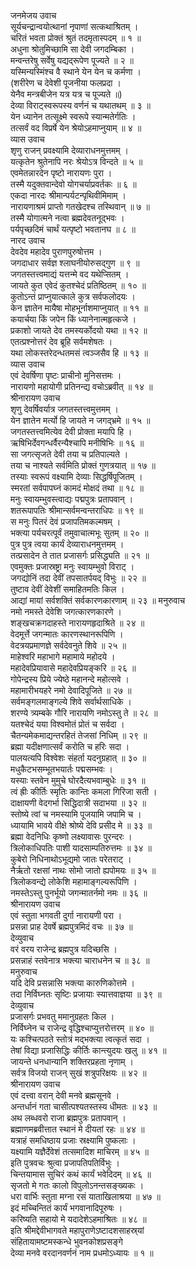 जनमेजय उवाच  
सूर्यचन्द्रान्वयोत्थानां नृपाणां सत्कथाश्रितम् ।  
चरितं भवता प्रोक्तं श्रुतं तदमृतास्पदम् ॥ १ ॥  
अधुना श्रोतुमिच्छामि सा देवी जगदम्बिका ।  
मन्वन्तरेषु सर्वेषु यद्यद्‌रूपेण पूज्यते ॥ २ ॥  
यस्मिन्यस्मिंश्च वै स्थाने येन येन च कर्मणा ।  
(शरीरेण च देवेशी पूजनीया फलप्रदा ।  
येनैव मन्त्रबीजेन यत्र यत्र च पूज्यते ॥)  
देव्या विराट्स्वरूपस्य वर्णनं च यथातथम् ॥ ३ ॥  
येन ध्यानेन तत्सूक्ष्मे स्वरूपे स्यान्मतेर्गतिः ।  
तत्सर्वं वद विप्रर्षे येन श्रेयोऽहमाप्नुयाम् ॥ ४ ॥  
व्यास उवाच  
शृणु राजन् प्रवक्ष्यामि देव्याराधनमुत्तमम् ।  
यत्कृतेन श्रुतेनापि नरः श्रेयोऽत्र विन्दते ॥ ५ ॥  
एवमेतन्नारदेन पृष्टो नारायणः पुरा ।  
तस्मै यदुक्तवान्देवो योगचर्याप्रवर्तकः ॥ ६ ॥  
एकदा नारदः श्रीमान्पर्यटन्पृथिवीमिमाम् ।  
नारायणाश्रमं प्राप्तो गतखेदश्च तस्थिवान् ॥ ७ ॥  
तस्मै योगात्मने नत्वा ब्रह्मदेवतनूद्भवः ।  
पर्यपृच्छदिमं चार्थं यत्पृष्टो भवतानघ ॥ ८ ॥  
नारद उवाच  
देवदेव महादेव पुराणपुरुषोत्तम ।  
जगदाधार सर्वज्ञ श्लाघनीयोरुसद्गुण ॥ ९ ॥  
जगतस्तत्त्वमाद्यं यत्तन्मे वद यथेप्सितम् ।  
जायते कुत एवेदं कुतश्चेदं प्रतिष्ठितम् ॥ १० ॥  
कुतोऽन्तं प्राप्नुयात्काले कुत्र सर्वफलोदयः ।  
केन ज्ञातेन मायैषा मोहभूर्नाशमाप्नुयात् ॥ ११ ॥  
कयार्चया किं जपेन किं ध्यानेनात्महृत्कजे ।  
प्रकाशो जायते देव तमस्यर्कोदयो यथा ॥ १२ ॥  
एतत्प्रश्नोत्तरं देव ब्रूहि सर्वमशेषतः ।  
यथा लोकस्तरेदन्धतमसं त्वञ्जसैव हि ॥ १३ ॥  
व्यास उवाच  
एवं देवर्षिणा पृष्टः प्राचीनो मुनिसत्तमः ।  
नारायणो महायोगी प्रतिनन्द्य वचोऽब्रवीत् ॥ १४ ॥  
श्रीनारायण उवाच  
शृणु देवर्षिवर्यात्र जगतस्तत्त्वमुत्तमम् ।  
येन ज्ञातेन मर्त्यो हि जायते न जगद्भ्रमे ॥ १५ ॥  
जगतस्तत्त्वमित्येव देवी प्रोक्ता मयापि हि ।  
ऋषिभिर्देवगन्धर्वैरन्यैश्चापि मनीषिभिः ॥ १६ ॥  
सा जगत्सृजते देवी तया च प्रतिपाल्यते ।  
तया च नाश्यते सर्वमिति प्रोक्तं गुणत्रयात् ॥ १७ ॥  
तस्याः स्वरूपं वक्ष्यामि देव्याः सिद्धर्षिपूजितम् ।  
स्मरतां सर्वपापघ्नं कामदं मोक्षदं तथा ॥ १८ ॥  
मनुः स्वायम्भुवस्त्वाद्यः पद्मपुत्रः प्रतापवान् ।  
शतरूपापतिः श्रीमान्सर्वमन्वन्तराधिपः ॥ १९ ॥  
स मनुः पितरं देवं प्रजापतिमकल्मषम् ।  
भक्त्या पर्यचरत्पूर्वं तमुवाचात्मभूः सुतम् ॥ २० ॥  
पुत्र पुत्र त्वया कार्यं देव्याराधनमुत्तमम् ।  
तत्प्रसादेन ते तात प्रजासर्गः प्रसिद्ध्यति ॥ २१ ॥  
एवमुक्तः प्रजास्रष्ट्रा मनुः स्वायम्भुवो विराट् ।  
जगद्योनिं तदा देवीं तपसातर्पयद्‌ विभुः ॥ २२ ॥  
तुष्टाव देवीं देवेशीं समाहितमतिः किल ।  
आद्यां मायां सर्वशक्तिं सर्वकारणकारणाम् ॥ २३ ॥
मनुरुवाच  
नमो नमस्ते देवेशि जगत्कारणकारणे ।  
शङ्खचक्रगदाहस्ते नारायणहृदाश्रिते ॥ २४ ॥  
वेदमूर्त्ते जगन्मातः कारणस्थानरूपिणि ।  
वेदत्रयप्रमाणज्ञे सर्वदेवनुते शिवे ॥ २५ ॥  
माहेश्वरि महाभागे महामाये महोदये ।  
महादेवप्रियावासे महादेवप्रियङ्करि ॥ २६ ॥  
गोपेन्द्रस्य प्रिये ज्येष्ठे महानन्दे महोत्सवे ।  
महामारीभयहरे नमो देवादिपूजिते ॥ २७ ॥  
सर्वमङ्गलमाङ्गल्ये शिवे सर्वार्थसाधिके ।  
शरण्ये त्र्यम्बके गौरि नारायणि नमोऽस्तु ते ॥ २८ ॥  
यतश्चेदं यया विश्वमोतं प्रोतं च सर्वदा ।  
चैतन्यमेकमाद्यन्तरहितं तेजसां निधिम् ॥ २९ ॥  
ब्रह्मा यदीक्षणात्सर्वं करोति च हरिः सदा ।  
पालयत्यपि विश्वेशः संहर्ता यदनुग्रहात् ॥ ३० ॥  
मधुकैटभसम्भूतभयार्तः पद्मसम्भवः ।  
यस्याः स्तवेन मुमुचे घोरदैत्यभवाम्बुधेः ॥ ३१ ॥  
त्वं ह्रीः कीर्तिः स्मृतिः कान्तिः कमला गिरिजा सती ।  
दाक्षायणी वेदगर्भा सिद्धिदात्री सदाभया ॥ ३२ ॥  
स्तोष्ये त्वां च नमस्यामि पूजयामि जपामि च ।  
ध्यायामि भावये वीक्षे श्रोष्ये देवि प्रसीद मे ॥ ३३ ॥  
ब्रह्मा वेदनिधिः कृष्णो लक्ष्यावासः पुरन्दरः ।  
त्रिलोकाधिपतिः पाशी यादसाम्पतिरुत्तमः ॥ ३४ ॥  
कुबेरो निधिनाथोऽभूद्यमो जातः परेतराट् ।  
नैर्ऋतो रक्षसां नाथः सोमो जातो ह्यपोमयः ॥ ३५ ॥  
त्रिलोकवन्द्ये लोकेशि महामाङ्गल्यरूपिणि ।  
नमस्तेऽस्तु पुनर्भूयो जगन्मातर्नमो नमः ॥ ३६ ॥  
श्रीनारायण उवाच  
एवं स्तुता भगवती दुर्गा नारायणी परा ।  
प्रसन्ना प्राह देवर्षे ब्रह्मपुत्रमिदं वचः ॥ ३७ ॥  
देव्युवाच  
वरं वरय राजेन्द्र ब्रह्मपुत्र यदिच्छसि ।  
प्रसन्नाहं स्तवेनात्र भक्त्या चाराधनेन च ॥ ३८ ॥  
मनुरुवाच  
यदि देवि प्रसन्नासि भक्त्या कारुणिकोत्तमे ।  
तदा निर्विघ्नतः सृष्टिः प्रजायाः स्यात्तवाज्ञया ॥ ३९ ॥  
देव्युवाच  
प्रजासर्गः प्रभवतु ममानुग्रहतः किल ।  
निर्विघ्नेन च राजेन्द्र वृद्धिश्चाप्युत्तरोत्तरम् ॥ ४० ॥  
यः कश्चित्पठते स्तोत्रं मद्भक्त्या त्वत्कृतं सदा ।  
तेषां विद्या प्रजासिद्धिः कीर्तिः कान्त्युदयः खलु ॥ ४१ ॥  
जायन्ते धनधान्यानि शक्तिरप्रहता नृणाम् ।  
सर्वत्र विजयो राजन् सुखं शत्रुपरिक्षयः ॥ ४२ ॥  
श्रीनारायण उवाच  
एवं दत्त्वा वरान् देवी मनवे ब्रह्मसूनवे ।  
अन्तर्धानं गता चासीत्पश्यतस्तस्य धीमतः ॥ ४३ ॥  
अथ लब्धवरो राजा ब्रह्मपुत्रः प्रतापवान् ।  
ब्रह्माणमब्रवीत्तात स्थानं मे दीयतां रहः ॥ ४४ ॥  
यत्राहं समधिष्ठाय प्रजाः स्रक्ष्यामि पुष्कलाः ।  
यक्ष्यामि यज्ञैर्देवेशं तत्समादिश माचिरम् ॥ ४५ ॥  
इति पुत्रवचः श्रुत्वा प्रजापतिपतिर्विभुः ।  
चिन्तयामास सुचिरं कथं कार्यं भवेदिदम् ॥ ४६ ॥  
सृजतो मे गतः कालो विपुलोऽनन्तसङ्ख्यकः ।  
धरा वार्भिः स्तुता मग्ना रसं याताखिलाश्रया ॥ ४७ ॥  
इदं मच्चिन्तितं कार्यं भगवानादिपूरुषः ।  
करिष्यति सहायो मे यदादेशेऽहमाश्रितः ॥ ४८ ॥  
इति श्रीमद्देवीभागवते महापुराणेऽष्टादशसाहस्र्यां  
संहितायामष्टमस्कन्धे भुवनकोशप्रसङ्गे  
देव्या मनवे वरदानवर्णनं नाम प्रधमोऽध्यायः ॥ १ ॥

